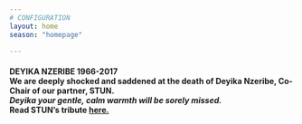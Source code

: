 ```yaml
---
# CONFIGURATION
layout: home
season: "homepage"

---
```

#### DEYIKA NZERIBE 1966-2017<br>We are deeply shocked and saddened at the death of Deyika Nzeribe, Co-Chair of our partner, STUN.<br>*Deyika your gentle, calm warmth will be sorely missed.*<br>Read STUN’s tribute <a href="http://stunlive.com/deyika-nzeribe-1966-2017/" target="_blank">here.</a>    

  
